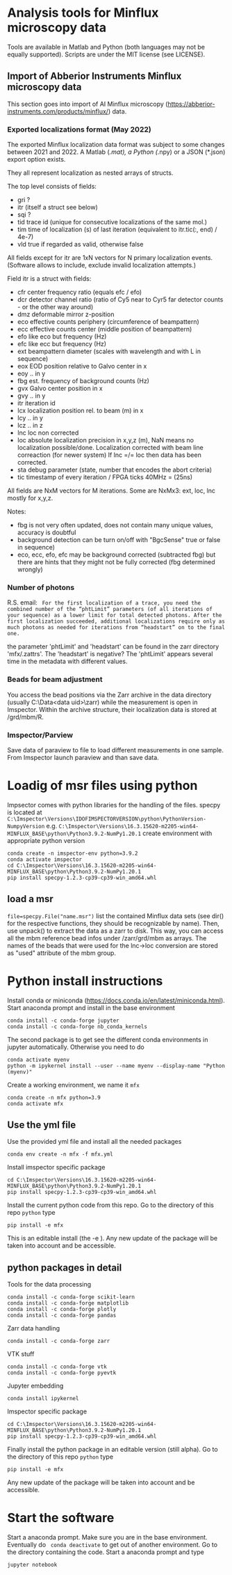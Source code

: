 # Analysis tools for Minflux microscopy data

Tools are available in Matlab and Python (both languages
may not be equally supported). Scripts are under the MIT
license (see LICENSE).

## Import of Abberior Instruments Minflux microscopy data

This section goes into import of AI Minflux microscopy
(https://abberior-instruments.com/products/minflux/) data.

### Exported localizations format (May 2022)

The exported Minflux localization data format was subject
to some changes between 2021 and 2022. A Matlab (*.mat),
a Python (*.npy) or a JSON (*.json) export option exists.

They all represent localization as nested arrays of structs.

The top level consists of fields:

- gri  ?
- itr  (itself a struct see below)
- sqi  ?
- tid  trace id (unique for consecutive localizations of
  the same mol.)
- tim  time of localization (s) of last iteration (equivalent
  to itr.tic(:, end) / 4e-7)
- vld  true if regarded as valid, otherwise false

All fields except for itr are 1xN vectors for N primary
localization events. (Software allows to include, exclude
invalid localization attempts.)

Field itr is a struct with fields:

- cfr  center frequency ratio (equals efc / efo)
- dcr  detector channel ratio (ratio of Cy5 near to Cyr5 far
  detector counts - or the other way around)
- dmz  deformable mirror z-position
- eco  effective counts periphery (circumference of beampattern)
- ecc  effective counts center (middle position of beampattern)
- efo  like eco but frequency (Hz)
- efc  like ecc but frequency (Hz)
- ext  beampattern diameter (scales with wavelength and with
  L in sequence)
- eox  EOD position relative to Galvo center in x
- eoy  .. in y
- fbg  est. frequency of background counts (Hz)
- gvx  Galvo center position in x
- gvy  .. in y
- itr  iteration id
- lcx  localization position rel. to beam (m) in x
- lcy  .. in y
- lcz  .. in z
- lnc  loc non corrected 
- loc  absolute localization precision in x,y,z (m), NaN means
  no localization possible/done. Localization corrected with beam line correaction (for newer system)
  If lnc =/= loc then data has been corrected. 
- sta  debug parameter (state, number that encodes the abort
  criteria)
- tic  timestamp of every iteration / FPGA ticks 40MHz = (25ns)

All fields are NxM vectors for M iterations. Some are NxMx3: ext,
loc, lnc mostly for x,y,z.

Notes:

- fbg is not very often updated, does not contain many unique values,
  accuracy is doubtful
- background detection can be turn on/off with "BgcSense" true or
  false in sequence)
- eco, ecc, efo, efc may be background corrected (subtracted fbg)
  but there are hints that they might not be fully corrected
  (fbg determined wrongly)

### Number of photons
R.S. email:
`` For the first localization of a trace, you need the combined number of the “phtLimit” parameters (of all iterations of your sequence) as a lower limit for total detected photons. After the first localization succeeded, additional localizations require only as much photons as needed for iterations from “headstart” on to the final one.``

the parameter 'phtLimit' and 'headstart' can be found in the zarr directory 'mfx/.zattrs'. 
The 'headstart' is negative? The 'phtLimit' appears several time in the metadata with different values. 

### Beads for beam adjustment

You access the bead positions via the Zarr archive in the data directory (usually C:\Data\<data uid>\zarr) 
while the measurement is open in Imspector. Within the archive structure, their localization data 
is stored at /grd/mbm/R<nn>.

### Imspector/Parview 
Save data of paraview to file to load different measurements in one sample.
From Imspector launch paraview and than save data. 

# Loadig of msr files using python

Impsector comes with python libraries for the handling of the files. 
specpy is located at `C:\Imspector\Versions\IDOFIMSPECTORVERSION\python\PythonVersion-NumpyVersion`
e.g. `C:\Imspector\Versions\16.3.15620-m2205-win64-MINFLUX_BASE\python\Python3.9.2-NumPy1.20.1`
create environment with appropriate python version

```
conda create -n imspector-env python=3.9.2
conda activate imspector
cd C:\Imspector\Versions\16.3.15620-m2205-win64-MINFLUX_BASE\python\Python3.9.2-NumPy1.20.1
pip install specpy-1.2.3-cp39-cp39-win_amd64.whl
```


## load a msr 
`file=specpy.File("name.msr")` 
list the contained Minflux data sets (see dir() for the respective functions, they should be recognizable by name). 
Then, use unpack() to extract the data as a zarr to disk. 
This way, you can access all the mbm reference bead infos under /zarr/grd/mbm as arrays. 
The names of the beads that were used for the lnc->loc conversion are stored as "used" attribute of the mbm group.



# Python install instructions
Install conda or miniconda (https://docs.conda.io/en/latest/miniconda.html). Start anaconda prompt and install in the base environment

```
conda install -c conda-forge jupyter
conda install -c conda-forge nb_conda_kernels
``` 

The second package is to get see the different conda environments in jupyter automatically. Otherwise you need to do 
  
```
conda activate myenv
python -m ipykernel install --user --name myenv --display-name "Python (myenv)"
```
  

Create a working environment, we name it `mfx`

```
conda create -n mfx python=3.9 
conda activate mfx
```

## Use the yml file
Use the provided yml file and install all the needed packages
  
```
conda env create -n mfx -f mfx.yml
```
  
Install imspector specific package

```
cd C:\Imspector\Versions\16.3.15620-m2205-win64-MINFLUX_BASE\python\Python3.9.2-NumPy1.20.1
pip install specpy-1.2.3-cp39-cp39-win_amd64.whl
```

Install the current python code from this repo. Go to the directory of this repo `python` type

```
pip install -e mfx
```
This is an editable install (the -e ). Any new update of the package will be taken into account and be accessible. 
  
## python packages in detail
  
Tools for the data processing

```
conda install -c conda-forge scikit-learn 
conda install -c conda-forge matplotlib
conda install -c conda-forge plotly
conda install -c conda-forge pandas
```


Zarr data handling
```
conda install -c conda-forge zarr
```

VTK stuff
```
conda install -c conda-forge vtk
conda install -c conda-forge pyevtk
```

Jupyter embedding
```
conda install ipykernel
```

Imspector specific package

```
cd C:\Imspector\Versions\16.3.15620-m2205-win64-MINFLUX_BASE\python\Python3.9.2-NumPy1.20.1
pip install specpy-1.2.3-cp39-cp39-win_amd64.whl
```

Finally install the python package in an editable version (still alpha). Go to the directory of this repo `python` type

```
pip install -e mfx
```

Any new update of the package will be taken into account and be accessible. 

# Start the software
Start a anaconda prompt. Make sure you are in the base environment. Eventually do ``` conda deactivate``` to get out of another environment. 
Go to the directory containing the code. Start a anaconda prompt and type

```
jupyter notebook
```


